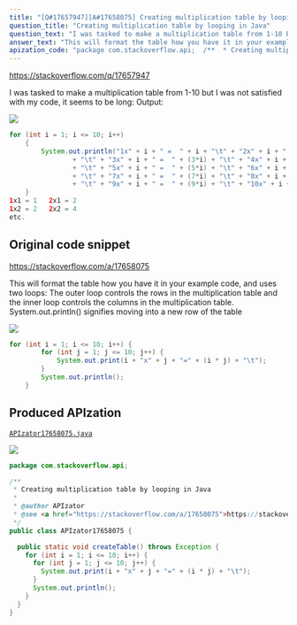 ```yaml
---
title: "[Q#17657947][A#17658075] Creating multiplication table by looping in Java"
question_title: "Creating multiplication table by looping in Java"
question_text: "I was tasked to make a multiplication table from 1-10 but I was not satisfied with my code, it seems to be long: Output:"
answer_text: "This will format the table how you have it in your example code, and uses two loops: The outer loop controls the rows in the multiplication table and the inner loop controls the columns in the multiplication table. System.out.println() signifies moving into a new row of the table"
apization_code: "package com.stackoverflow.api;  /**  * Creating multiplication table by looping in Java  *  * @author APIzator  * @see <a href=\"https://stackoverflow.com/a/17658075\">https://stackoverflow.com/a/17658075</a>  */ public class APIzator17658075 {    public static void createTable() throws Exception {     for (int i = 1; i <= 10; i++) {       for (int j = 1; j <= 10; j++) {         System.out.print(i + \"x\" + j + \"=\" + (i * j) + \"\\t\");       }       System.out.println();     }   } }"
---
```


https://stackoverflow.com/q/17657947

I was tasked to make a multiplication table from 1-10 but I was not satisfied with my code, it seems to be long:
Output:


<div class="code-logo"><img src="/stackoverflow.png" /></div>

```java
for (int i = 1; i <= 10; i++)
    {
        System.out.println("1x" + i + " =  " + i + "\t" + "2x" + i + " =  " + (2*i)
                + "\t" + "3x" + i + " =  " + (3*i) + "\t" + "4x" + i + " =  " + (4*i)
                + "\t" + "5x" + i + " =  " + (5*i) + "\t" + "6x" + i + " =  " + (6*i)
                + "\t" + "7x" + i + " =  " + (7*i) + "\t" + "8x" + i + " =  " + (8*i)
                + "\t" + "9x" + i + " =  " + (9*i) + "\t" + "10x" + i + " =  " + (10*i));
    }
1x1 = 1   2x1 = 2
1x2 = 2   2x2 = 4
etc.
```


## Original code snippet

https://stackoverflow.com/a/17658075

This will format the table how you have it in your example code, and uses two loops:
The outer loop controls the rows in the multiplication table and the inner loop controls the columns in the multiplication table. System.out.println() signifies moving into a new row of the table

<div class="code-logo"><img src="/stackoverflow.png" /></div>

```java
for (int i = 1; i <= 10; i++) {
        for (int j = 1; j <= 10; j++) {
            System.out.print(i + "x" + j + "=" + (i * j) + "\t");
        }
        System.out.println();
    }
```

## Produced APIzation

[`APIzator17658075.java`](https://github.com/pasqualesalza/apization/raw/main/data/search/APIzator17658075.java)

<div class="code-logo"><img src="/apizator.png" /></div>

```java
package com.stackoverflow.api;

/**
 * Creating multiplication table by looping in Java
 *
 * @author APIzator
 * @see <a href="https://stackoverflow.com/a/17658075">https://stackoverflow.com/a/17658075</a>
 */
public class APIzator17658075 {

  public static void createTable() throws Exception {
    for (int i = 1; i <= 10; i++) {
      for (int j = 1; j <= 10; j++) {
        System.out.print(i + "x" + j + "=" + (i * j) + "\t");
      }
      System.out.println();
    }
  }
}

```
